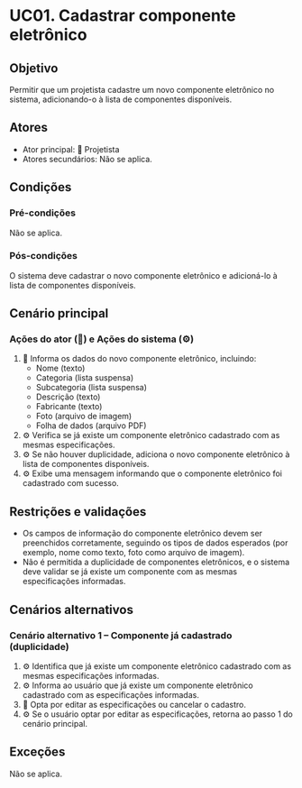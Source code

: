 # UC01. Cadastrar componente eletrônico

## Objetivo
Permitir que um projetista cadastre um novo componente eletrônico no sistema, adicionando-o à lista de componentes disponíveis.

## Atores
- Ator principal: 📐 Projetista
- Atores secundários: Não se aplica.

## Condições
### Pré-condições
Não se aplica.

### Pós-condições
O sistema deve cadastrar o novo componente eletrônico e adicioná-lo à lista de componentes disponíveis.

## Cenário principal
### Ações do ator (📐) e Ações do sistema (⚙️)
1. 📐 Informa os dados do novo componente eletrônico, incluindo:
   - Nome (texto)
   - Categoria (lista suspensa)
   - Subcategoria (lista suspensa)
   - Descrição (texto)
   - Fabricante (texto)
   - Foto (arquivo de imagem)
   - Folha de dados (arquivo PDF)
2. ⚙️ Verifica se já existe um componente eletrônico cadastrado com as mesmas especificações.
3. ⚙️ Se não houver duplicidade, adiciona o novo componente eletrônico à lista de componentes disponíveis.
4. ⚙️ Exibe uma mensagem informando que o componente eletrônico foi cadastrado com sucesso.

## Restrições e validações
- Os campos de informação do componente eletrônico devem ser preenchidos corretamente, seguindo os tipos de dados esperados (por exemplo, nome como texto, foto como arquivo de imagem).
- Não é permitida a duplicidade de componentes eletrônicos, e o sistema deve validar se já existe um componente com as mesmas especificações informadas.

## Cenários alternativos
### Cenário alternativo 1 – Componente já cadastrado (duplicidade)
1. ⚙️ Identifica que já existe um componente eletrônico cadastrado com as mesmas especificações informadas.
2. ⚙️ Informa ao usuário que já existe um componente eletrônico cadastrado com as especificações informadas.
3. 📐 Opta por editar as especificações ou cancelar o cadastro.
4. ⚙️ Se o usuário optar por editar as especificações, retorna ao passo 1 do cenário principal.

## Exceções
Não se aplica.
